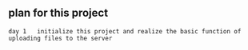 ## plan for this project

```
day 1   initialize this project and realize the basic function of uploading files to the server
```